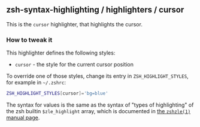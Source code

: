 zsh-syntax-highlighting / highlighters / cursor
-----------------------------------------------

This is the `cursor` highlighter, that highlights the cursor.


### How to tweak it

This highlighter defines the following styles:

* `cursor` - the style for the current cursor position

To override one of those styles, change its entry in `ZSH_HIGHLIGHT_STYLES`,
for example in `~/.zshrc`:

```zsh
ZSH_HIGHLIGHT_STYLES[cursor]='bg=blue'
```

The syntax for values is the same as the syntax of "types of highlighting" of
the zsh builtin `$zle_highlight` array, which is documented in [the `zshzle(1)`
manual page][zshzle-Character-Highlighting].

[zshzle-Character-Highlighting]: https://zsh.sourceforge.io/Doc/Release/Zsh-Line-Editor.html#Character-Highlighting
